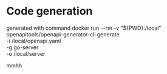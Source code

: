 # Code generation

generated with command
docker run --rm -v "${PWD}:/local" openapitools/openapi-generator-cli generate \
    -i /local/openapi.yaml \
    -g go-server \
    -o /local/server

mmhh